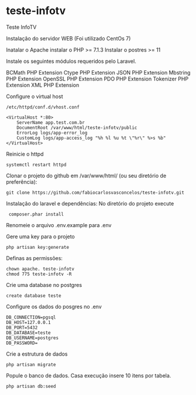 # teste-infotv
Teste InfoTV

Instalação do servidor WEB (Foi utilizado CentOs 7)

Inatalar o Apache
instalar o PHP >= 7.1.3
Instalar o postres >= 11

Instale os seguintes módulos requeridos pelo Laravel.

BCMath PHP Extension
Ctype PHP Extension
JSON PHP Extension
Mbstring PHP Extension
OpenSSL PHP Extension
PDO PHP Extension
Tokenizer PHP Extension
XML PHP Extension

Configure o virtual host 
```
/etc/httpd/conf.d/vhost.conf
```

```
<VirtualHost *:80>
    ServerName app.test.com.br
    DocumentRoot /var/www/html/teste-infotv/public
    ErrorLog logs/app-error_log
    CustomLog logs/app-access_log "%h %l %u %t \"%r\" %>s %b"
</VirtualHost>
```

Reinicie o httpd
```
systemctl restart httpd 
```

Clonar o projeto do github em /var/www/html/ (ou seu diretório de preferência):
```
git clone https://github.com/fabiocarlosvasconcelos/teste-infotv.git
```

Instalação do laravel e dependências: No diretório do projeto execute
```
 composer.phar install
```

Renomeie o arquivo .env.example para .env

Gere uma key para o projeto
```
php artisan key:generate
```

Definas as permissões:
```
chown apache. teste-infotv
chmod 775 teste-infotv -R
```

Crie uma database no postgres
```
create database teste
```
Configure os dados do posgres no .env

```
DB_CONNECTION=pgsql
DB_HOST=127.0.0.1
DB_PORT=5432
DB_DATABASE=teste
DB_USERNAME=postgres
DB_PASSWORD=
```

Crie a estrutura de dados
```
php artisan migrate
```

Popule o banco de dados. Casa execução insere 10 itens por tabela.

```
php artisan db:seed
```











